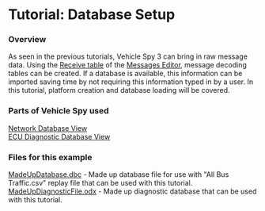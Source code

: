# Tutorial: Database Setup

### Overview

As seen in the previous tutorials, Vehicle Spy 3 can bring in raw message data. Using the [Receive table](../../vehicle-spy-main-menus/main-menu-spy-networks/message-editor/messages-editor-receive-transmit-and-database-tables.md) of the [Messages Editor](../../vehicle-spy-main-menus/main-menu-spy-networks/message-editor/messages-editor-receive-transmit-and-database-tables.md), message decoding tables can be created. If a database is available, this information can be imported saving time by not requiring this information typed in by a user. In this tutorial, platform creation and database loading will be covered.

### Parts of Vehicle Spy used

[Network Database View](../../vehicle-spy-main-menus/main-menu-setup/network-databases.md)\
[ECU Diagnostic Database View](../../vehicle-spy-main-menus/main-menu-setup/ecus-view/)

### Files for this example

[MadeUpDatabase.dbc](https://cdn.intrepidcs.net/support/VehicleSpy/MadeUpDatabase.dbc) - Made up database file for use with "All Bus Traffic.csv" replay file that can be used with this tutorial.\
[MadeUpDiagnosticFile.odx](https://cdn.intrepidcs.net/support/VehicleSpy/MadeUpDiagnosticFile.odx) - Made up diagnostic database that can be used with this tutorial.
